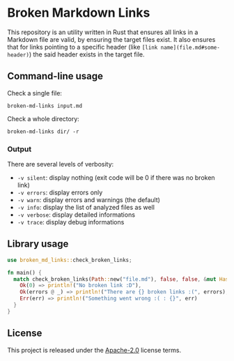 # Broken Markdown Links

This repository is an utility written in Rust that ensures all links in a Markdown file are valid, by ensuring the target files exist.
It also ensures that for links pointing to a specific header (like `[link name](file.md#some-header)`) the said header exists in the target file.

## Command-line usage

Check a single file:

```shell
broken-md-links input.md
```

Check a whole directory:

```shell
broken-md-links dir/ -r
```

### Output

There are several levels of verbosity:

* `-v silent`: display nothing (exit code will be 0 if there was no broken link)
* `-v errors`: display errors only
* `-v warn`: display errors and warnings (the default)
* `-v info`: display the list of analyzed files as well
* `-v verbose`: display detailed informations
* `-v trace`: display debug informations

## Library usage

```rust
use broken_md_links::check_broken_links;

fn main() {
  match check_broken_links(Path::new("file.md"), false, false, &mut HashMap::new()) {
    Ok(0) => println!("No broken link :D"),
    Ok(errors @ _) => println!("There are {} broken links :(", errors),
    Err(err) => println!("Something went wrong :( : {}", err)
  }
}
```

## License

This project is released under the [Apache-2.0](LICENSE.md) license terms.
